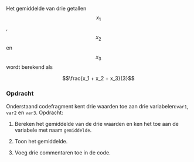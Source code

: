 Het gemiddelde van drie getallen $$x_1$$, $$x_2$$ en $$x_3$$ wordt berekend als

$$\frac{x_1 + x_2 + x_3}{3}$$

### Opdracht 

Onderstaand codefragment kent drie waarden toe aan drie variabelen:`var1`, `var2` en `var3`. Opdracht:

1. Bereken het gemiddelde van de drie waarden en ken het toe aan de variabele met naam `gemiddelde`. 

2. Toon het gemiddelde. 

3. Voeg drie commentaren toe in de code.
